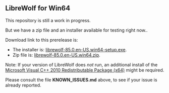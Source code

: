 LibreWolf for Win64
-------------------

This repository is still a work in progress.

But we have a zip file and an installer available for testing right now..

Download link to this prerelease is:
* The installer is: [librewolf-85.0.en-US.win64-setup.exe](https://gitlab.com/librewolf-community/browser/windows/uploads/ec6f7e7dc1096bf7730f503d856d3a9f/librewolf-85.0.en-US.win64-setup.exe).
* Zip file is: [librewolf-85.0.en-US.win64.zip](https://gitlab.com/librewolf-community/browser/windows/uploads/5e9d436515d315d4e8953f88bf02bd99/librewolf-85.0.en-US.win64.zip).

Note: If your version of LibreWolf does _not_ run, an additional install of the [Microsoft Visual C++ 2010 Redistributable Package (x64)](https://www.microsoft.com/en-us/download/details.aspx?id=14632) might be required.

Please consult the file **KNOWN_ISSUES.md** above, to see if your issue is already reported.
